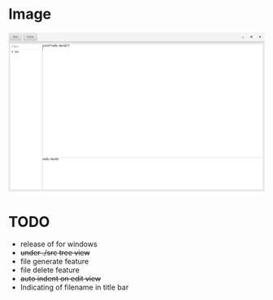 # Image
![easyIDEPの画面](https://github.com/kokoax/easyIDEP/blob/master/images/easyIDEP_image.png "easyIDEP_image.png")

# TODO
- release of for windows
- ~~under ./src tree view~~
- file generate feature
- file delete feature
- ~~auto indent on edit view~~
- Indicating of filename in title bar
